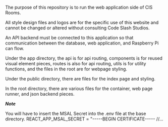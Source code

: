 The purpose of this repository is to run the web application side of CIS Rooms. 

All style design files and logos are for the specific use of this website and cannot be changed or altered without consulting Code Slash Studios.

An API backend must be connected to this application so that communication between the database, web application, and Raspberry Pi can flow.

Under the app directory, the api is for api routing, components is for reused visual element pieces, routes is also for api routing, utils is for utility functions, and the files in the root are for webpage styling.

Under the public directory, there are files for the index page and styling.

In the root directory, there are various files for the container, web page runner, and json backend pieces.

***Note***

You will have to insert the MSAL Secret into the .env file at the base directory.
REACT_APP_MSAL_SECRET = "-----BEGIN CERTIFICATE-----   //...
